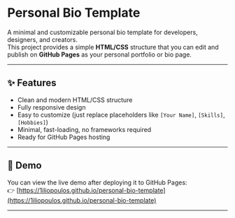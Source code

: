 # Personal Bio Template

A minimal and customizable personal bio template for developers, designers, and creators.  
This project provides a simple **HTML/CSS** structure that you can edit and publish on **GitHub Pages** as your personal portfolio or bio page.

---

## ✨ Features
- Clean and modern HTML/CSS structure
- Fully responsive design
- Easy to customize (just replace placeholders like `[Your Name]`, `[Skills]`, `[Hobbies]`)
- Minimal, fast-loading, no frameworks required
- Ready for GitHub Pages hosting

---

## 🚀 Demo
You can view the live demo after deploying it to GitHub Pages:  
👉 [https://1iliopoulos.github.io/personal-bio-template](https://1iliopoulos.github.io/personal-bio-template)

---

